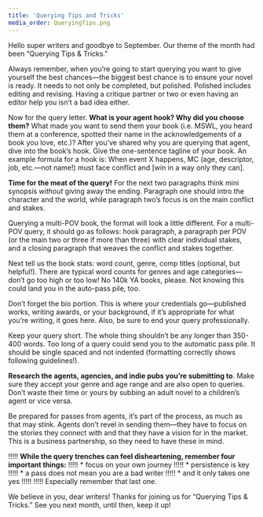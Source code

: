 ```yaml
---
title: 'Querying Tips and Tricks'
media_order: QueryingTips.png
---
```


Hello super writers and goodbye to September. Our theme of the month had been “Querying Tips & Tricks.”

Always remember, when you’re going to start querying you want to give yourself the best chances—the biggest best chance is to ensure your novel is ready. It needs to not only be completed, but polished. Polished includes editing and revising. Having a critique partner or two or even having an editor help you isn’t a bad idea either.

Now for the query letter. **What is your agent hook? Why did you choose them?** What made you want to send them your book (i.e. MSWL, you heard them at a conference, spotted their name in the acknowledgements of a book you love, etc.)? After you’ve shared why you are querying that agent, dive into the book’s hook. Give the one-sentence tagline of your book. An example formula for a hook is: When event X happens, MC (age, descriptor, job, etc.—not name!) must face conflict and [win in a way only they can]. 

**Time for the meat of the query!** For the next two paragraphs think mini synopsis _without_ giving away the ending. Paragraph one should intro the character and the world, while paragraph two’s focus is on the main conflict and stakes. 

Querying a multi-POV book, the format will look a little different. For a multi-POV query, it should go as follows: hook paragraph, a paragraph per POV (or the main two or three if more than three) with clear individual stakes, and a closing paragraph that weaves the conflict and stakes together. 

Next tell us the book stats: word count, genre, comp titles (optional, but helpful!). There are typical word counts for genres and age categories—don’t go too high or too low! No 140k YA books, please. Not knowing this could land you in the auto-pass pile, too. 

Don’t forget the bio portion. This is where your credentials go—published works, writing awards, or your background, if it’s appropriate for what you’re writing, it goes here. Also, be sure to end your query professionally.

Keep your query short. The whole thing shouldn’t be any longer than 350-400 words. Too long of a query could send you to the automatic pass pile. It should be single spaced and not indented (formatting correctly shows following guidelines!). 

**Research the agents, agencies, and indie pubs you’re submitting to**. Make sure they accept your genre and age range and are also open to queries. Don’t waste their time or yours by subbing an adult novel to a children’s agent or vice versa. 

Be prepared for passes from agents, it’s part of the process, as much as that may stink. Agents don’t revel in sending them—they have to focus on the stories they connect with and that they have a vision for in the market. This is a business partnership, so they need to have these in mind.

!!!!! **While the query trenches can feel disheartening, remember four important things:** 
!!!!! * focus on your own journey 
!!!!! * persistence is key 
!!!!! * a pass does not mean you are a bad writer
!!!!! * and it only takes one yes
!!!!! 
!!!!! Especially remember that last one.

We believe in you, dear writers! Thanks for joining us for “Querying Tips & Tricks.” See you next month, until then, keep it up!
